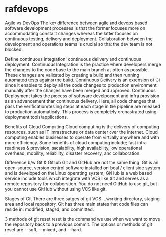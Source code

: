# rafdevops
Agile vs DevOps
The key difference between agile and devops based software development processes is that the former focuses more on accommodating constant changes whereas the latter focuses on continuous testing, delivery and deployment. Collaboration between the development and operations teams is crucial so that the dev team is not blocked. 

Define continuous integration' continuous delivery and continuous deployment:
Continuous Integration is the practice where developers merge the changes to the code base to the main branch as often as possible. These changes are validated by creating a build and then running automated tests against the build. 
Continuous Delivery is an extension of CI since it enables to deploy all the code changes to production environment manually after the changes have been merged and approved. 
Continuous Deployment takes the process of software develpoment and infra provision as an advancement than continuous delivery. Here, all code changes that pass the verification/testing steps at each stage in the pipeline are released to production automaticaly. This process is completely orchastrated using deployment tools/applications.

Benefits of Cloud Computing
Cloud computing is the delivery of computing resources, such as IT infrastructure or data center over the internet. Cloud computing enables businesses to operate from virtually anywhere and with more efficiency. Some benefits of cloud computing include; fast infra readiness & provision, sacalability, high availability, low operational  overhead, mobility, reliability, disaster recovery, and collaboration.

Difference b/w Git & Github
Git and GitHub are not the same thing. Git is an open-source, version control software installed on local / client side system and is developed on the Linux operating system; GitHub is a web based service include tools which integrate with VCS like Git and serves as a remote repository for collaborstion. You do not need GitHub to use git, but you cannot use GitHub without using VCS like git.

Stages of Git
There are three satges of git VCS ...working directory, staging area and local repository. Git has three main states that code files can reside in: modified, staged, and committed.

3 methods of git reset
reset is the command we use when we want to move the repository back to a previous commit. The options or methods of git reset are --soft, --mixed , and --hard.
